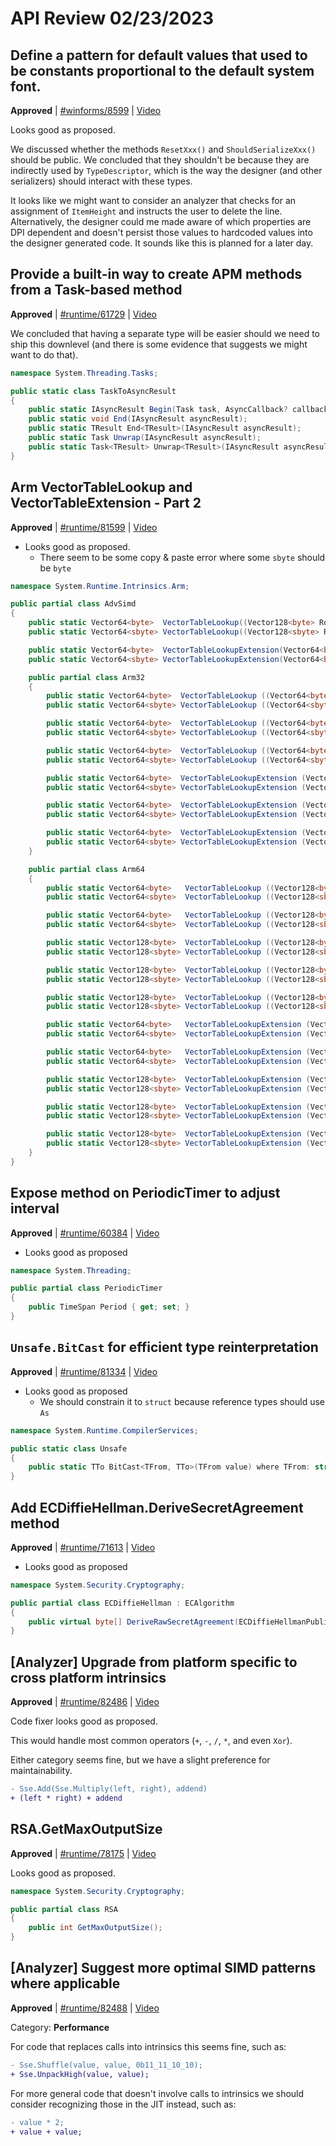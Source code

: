# API Review 02/23/2023

## Define a pattern for default values that used to be constants proportional to the default system font.

**Approved** | [#winforms/8599](https://github.com/dotnet/winforms/issues/8599#issuecomment-1442264796) | [Video](https://www.youtube.com/watch?v=lYGQ8Sg_23w&t=0h0m0s)

Looks good as proposed.

We discussed whether the methods `ResetXxx()` and `ShouldSerializeXxx()` should be public. We concluded that they shouldn't be because they are indirectly used by `TypeDescriptor`, which is the way the designer (and other serializers) should interact with these types.

It looks like we might want to consider an analyzer that checks for an assignment of `ItemHeight` and instructs the user to delete the line. Alternatively, the designer could me made aware of which properties are DPI dependent and doesn't persist those values to hardcoded values into the designer generated code. It sounds like this is planned for a later day.
## Provide a built-in way to create APM methods from a Task-based method

**Approved** | [#runtime/61729](https://github.com/dotnet/runtime/issues/61729#issuecomment-1442291622) | [Video](https://www.youtube.com/watch?v=lYGQ8Sg_23w&t=0h30m51s)

We concluded that having a separate type will be easier should we need to ship this downlevel (and there is some evidence that suggests we might want to do that).

```C#
namespace System.Threading.Tasks;

public static class TaskToAsyncResult
{
    public static IAsyncResult Begin(Task task, AsyncCallback? callback, object? state);
    public static void End(IAsyncResult asyncResult);
    public static TResult End<TResult>(IAsyncResult asyncResult);
    public static Task Unwrap(IAsyncResult asyncResult);
    public static Task<TResult> Unwrap<TResult>(IAsyncResult asyncResult);
}
```
## Arm VectorTableLookup and VectorTableExtension - Part 2

**Approved** | [#runtime/81599](https://github.com/dotnet/runtime/issues/81599#issuecomment-1442308902) | [Video](https://www.youtube.com/watch?v=lYGQ8Sg_23w&t=0h48m43s)

* Looks good as proposed.
    - There seem to be some copy & paste error where some `sbyte` should be `byte`

```C#
namespace System.Runtime.Intrinsics.Arm;

public partial class AdvSimd
{
    public static Vector64<byte>  VectorTableLookup((Vector128<byte> Row0, Vector128<byte> Row1)  table, Vector64<byte>  byteIndexes);
    public static Vector64<sbyte> VectorTableLookup((Vector128<sbyte> Row0, Vector128<byte> Row1) table, Vector64<sbyte> byteIndexes);

    public static Vector64<byte>  VectorTableLookupExtension(Vector64<byte> defaultValues, (Vector128<byte>  Row0, Vector128<byte>  Row1) table, Vector64<byte>  byteIndexes);
    public static Vector64<sbyte> VectorTableLookupExtension(Vector64<byte> defaultValues, (Vector128<sbyte> Row0, Vector128<sbyte> Row1) table, Vector64<sbyte> byteIndexes);

    public partial class Arm32
    {
        public static Vector64<byte>  VectorTableLookup ((Vector64<byte>  Row0, Vector64<byte>  Row1) table, Vector64<byte> byteIndexes);
        public static Vector64<sbyte> VectorTableLookup ((Vector64<sbyte> Row0, Vector64<sbyte> Row1) table, Vector64<sbyte> byteIndexes);

        public static Vector64<byte>  VectorTableLookup ((Vector64<byte>  Row0, Vector64<byte>  Row1, Vector64<byte>  Row2) table, Vector64<byte> byteIndexes);
        public static Vector64<sbyte> VectorTableLookup ((Vector64<sbyte> Row0, Vector64<sbyte> Row1, Vector64<sbyte> Row2) table, Vector64<sbyte> byteIndexes);

        public static Vector64<byte>  VectorTableLookup ((Vector64<byte>  Row0, Vector64<byte>  Row1, Vector64<byte>  Row2, Vector64<byte>  Row3) table, Vector64<byte> byteIndexes);
        public static Vector64<sbyte> VectorTableLookup ((Vector64<sbyte> Row0, Vector64<sbyte> Row1, Vector64<sbyte> Row2, Vector64<sbyte> Row3) table, Vector64<sbyte> byteIndexes);

        public static Vector64<byte>  VectorTableLookupExtension (Vector64<byte> defaultValues, (Vector64<byte>  Row0, Vector64<byte>  Row1) table, Vector64<byte> byteIndexes);
        public static Vector64<sbyte> VectorTableLookupExtension (Vector64<byte> defaultValues, (Vector64<sbyte> Row0, Vector64<sbyte> Row1) table, Vector64<sbyte> byteIndexes);

        public static Vector64<byte>  VectorTableLookupExtension (Vector64<byte> defaultValues, (Vector64<byte>  Row0, Vector64<byte>  Row1,Vector64<byte>  Row2) table, Vector64<byte> byteIndexes);
        public static Vector64<sbyte> VectorTableLookupExtension (Vector64<byte> defaultValues, (Vector64<sbyte> Row0, Vector64<sbyte> Row1,Vector64<sbyte> Row2) table, Vector64<sbyte> byteIndexes);

        public static Vector64<byte>  VectorTableLookupExtension (Vector64<byte> defaultValues, (Vector64<byte>  Row0, Vector64<byte>  Row1, Vector64<byte> Row2, Vector64<byte>  Row3) table, Vector64<byte> byteIndexes);
        public static Vector64<sbyte> VectorTableLookupExtension (Vector64<byte> defaultValues, (Vector64<sbyte> Row0, Vector64<sbyte> Row1, Vector64<sbyte>Row2, Vector64<sbyte> Row3) table, Vector64<sbyte> byteIndexes);
    }

    public partial class Arm64
    {
        public static Vector64<byte>   VectorTableLookup ((Vector128<byte>  Row0, Vector128<byte>  Row1, Vector128<byte>  Row2) table, Vector64<byte> byteIndexes);
        public static Vector64<sbyte>  VectorTableLookup ((Vector128<sbyte> Row0, Vector128<sbyte> Row1, Vector128<sbyte> Row2) table, Vector64<sbyte> byteIndexes);

        public static Vector64<byte>   VectorTableLookup ((Vector128<byte>  Row0, Vector128<byte>  Row1, Vector128<byte>  Row2, Vector128<byte>  Row3) table, Vector64<byte> byteIndexes);
        public static Vector64<sbyte>  VectorTableLookup ((Vector128<sbyte> Row0, Vector128<sbyte> Row1, Vector128<sbyte> Row2, Vector128<sbyte> Row3) table, Vector64<sbyte> byteIndexes);

        public static Vector128<byte>  VectorTableLookup ((Vector128<byte>  Row0, Vector128<byte>  Row1) table, Vector128<byte> byteIndexes);
        public static Vector128<sbyte> VectorTableLookup ((Vector128<sbyte> Row0, Vector128<sbyte> Row1) table, Vector128<sbyte> byteIndexes);

        public static Vector128<byte>  VectorTableLookup ((Vector128<byte>  Row0, Vector128<byte>  Row1, Vector128<byte>  Row2) table, Vector128<byte> byteIndexes);
        public static Vector128<sbyte> VectorTableLookup ((Vector128<sbyte> Row0, Vector128<sbyte> Row1, Vector128<sbyte> Row2) table, Vector128<sbyte> byteIndexes);

        public static Vector128<byte>  VectorTableLookup ((Vector128<byte>  Row0, Vector128<byte>  Row1, Vector128<byte>  Row2, Vector128<byte>  Row3) table, Vector128<byte> byteIndexes);
        public static Vector128<sbyte> VectorTableLookup ((Vector128<sbyte> Row0, Vector128<sbyte> Row1, Vector128<sbyte> Row2, Vector128<sbyte> Row3) table, Vector128<sbyte> byteIndexes);

        public static Vector64<byte>   VectorTableLookupExtension (Vector64<byte>  defaultValues, (Vector128<byte>  Row0, Vector128<byte>  Row1, Vector128<byte>  Row2) table, Vector64<byte> byteIndexes);
        public static Vector64<sbyte>  VectorTableLookupExtension (Vector64<byte>  defaultValues, (Vector128<sbyte> Row0, Vector128<sbyte> Row1, Vector128<sbyte> Row2) table, Vector64<sbyte> byteIndexes);

        public static Vector64<byte>   VectorTableLookupExtension (Vector64<byte>  defaultValues, (Vector128<byte>  Row0, Vector128<byte>  Row1, Vector128<byte>  Row2, Vector128<byte>  Row3) table, Vector64<byte> byteIndexes);
        public static Vector64<sbyte>  VectorTableLookupExtension (Vector64<byte>  defaultValues, (Vector128<sbyte> Row0, Vector128<sbyte> Row1, Vector128<sbyte> Row2, Vector128<sbyte> Row3) table, Vector64<sbyte> byteIndexes);

        public static Vector128<byte>  VectorTableLookupExtension (Vector128<byte> defaultValues, (Vector128<byte>  Row0, Vector128<byte>  Row1) table, Vector128<byte> byteIndexes);
        public static Vector128<sbyte> VectorTableLookupExtension (Vector128<byte> defaultValues, (Vector128<sbyte> Row0, Vector128<sbyte> Row1) table, Vector128<sbyte> byteIndexes);

        public static Vector128<byte>  VectorTableLookupExtension (Vector128<byte> defaultValues, (Vector128<byte>  Row0, Vector128<byte>  Row1, Vector128<byte>  Row2) table, Vector128<byte> byteIndexes);
        public static Vector128<sbyte> VectorTableLookupExtension (Vector128<byte> defaultValues, (Vector128<sbyte> Row0, Vector128<sbyte> Row1, Vector128<sbyte> Row2) table, Vector128<sbyte> byteIndexes);

        public static Vector128<byte>  VectorTableLookupExtension (Vector128<byte> defaultValues, (Vector128<byte>  Row0, Vector128<byte>  Row1, Vector128<byte>  Row2, Vector128<byte>  Row3) table, Vector128<byte> byteIndexes);
        public static Vector128<sbyte> VectorTableLookupExtension (Vector128<byte> defaultValues, (Vector128<sbyte> Row0, Vector128<sbyte> Row1, Vector128<sbyte> Row2, Vector128<sbyte> Row3) table, Vector128<sbyte> byteIndexes);
    }
}
```
## Expose method on PeriodicTimer to adjust interval

**Approved** | [#runtime/60384](https://github.com/dotnet/runtime/issues/60384#issuecomment-1442313341) | [Video](https://www.youtube.com/watch?v=lYGQ8Sg_23w&t=1h4m32s)

* Looks good as proposed

```C#
namespace System.Threading;

public partial class PeriodicTimer
{
    public TimeSpan Period { get; set; }
}
```
## `Unsafe.BitCast` for efficient type reinterpretation

**Approved** | [#runtime/81334](https://github.com/dotnet/runtime/issues/81334#issuecomment-1442326543) | [Video](https://www.youtube.com/watch?v=lYGQ8Sg_23w&t=1h9m3s)

* Looks good as proposed
   - We should constrain it to `struct` because reference types should use `As`

```C#
namespace System.Runtime.CompilerServices;

public static class Unsafe
{
    public static TTo BitCast<TFrom, TTo>(TFrom value) where TFrom: struct, TTo: struct;
}
```
## Add ECDiffieHellman.DeriveSecretAgreement method

**Approved** | [#runtime/71613](https://github.com/dotnet/runtime/issues/71613#issuecomment-1442335941) | [Video](https://www.youtube.com/watch?v=lYGQ8Sg_23w&t=1h22m7s)

* Looks good as proposed

```C#
namespace System.Security.Cryptography;

public partial class ECDiffieHellman : ECAlgorithm
{
    public virtual byte[] DeriveRawSecretAgreement(ECDiffieHellmanPublicKey otherPartyPublicKey);
}
```
## [Analyzer] Upgrade from platform specific to cross platform intrinsics

**Approved** | [#runtime/82486](https://github.com/dotnet/runtime/issues/82486#issuecomment-1442344454) | [Video](https://www.youtube.com/watch?v=lYGQ8Sg_23w&t=1h29m13s)

Code fixer looks good as proposed.

This would handle most common operators (`+`, `-`, `/`, `*`, and even `Xor`).

Either category seems fine, but we have a slight preference for maintainability.

```diff
- Sse.Add(Sse.Multiply(left, right), addend)
+ (left * right) + addend
```

## RSA.GetMaxOutputSize

**Approved** | [#runtime/78175](https://github.com/dotnet/runtime/issues/78175#issuecomment-1442353853) | [Video](https://www.youtube.com/watch?v=lYGQ8Sg_23w&t=1h34m14s)

Looks good as proposed.

```C#
namespace System.Security.Cryptography;

public partial class RSA
{
    public int GetMaxOutputSize();
}
```

## [Analyzer] Suggest more optimal SIMD patterns where applicable

**Approved** | [#runtime/82488](https://github.com/dotnet/runtime/issues/82488#issuecomment-1442360824) | [Video](https://www.youtube.com/watch?v=lYGQ8Sg_23w&t=1h39m14s)

Category: **Performance**

For code that replaces calls into intrinsics this seems fine, such as:

```diff
- Sse.Shuffle(value, value, 0b11_11_10_10);
+ Sse.UnpackHigh(value, value);
```

For more general code that doesn't involve calls to intrinsics we should consider recognizing those in the JIT instead, such as:

```diff
- value * 2;
+ value + value;
```

